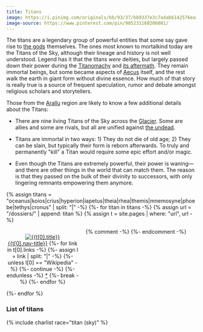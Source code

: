 ```yaml
---
title: Titans
image: https://i.pinimg.com/originals/bb/93/37/bb9337e3c7adab6142576ea18352f559.png
image-source: https://www.pinterest.com/pin/985231160206081/
---
```


The titans are a legendary group of powerful entities that some say gave rise to [the gods](eternals) themselves. The ones most known to mortalkind today are the Titans of the Sky, although their lineage and history is not well understood. Legend has it that the titans *were* deities, but largely passed down their power during the [Titanomachy](../events/titanomachy) and [its aftermath](../events/age-of-zas). They remain immortal beings, but some became aspects of [Aecus](../locales/aecus) itself, and the rest walk the earth in giant form without divine essence. How much of that story is really true is a source of frequent speculation, rumor and debate amongst religious scholars and storytellers.

Those from the [Arallu](../locales/arallu) region are likely to know a few additional details about the Titans:

* There are nine living Titans of the Sky across the [Glacier](../locales/glacier). Some are allies and some are rivals, but all are unified against [the undead](../creatures/undead).

* Titans are immortal in two ways: 1) They do not die of old age; 2) They can be slain, but typically their form is reborn afterwards. To truly and permanently "kill" a Titan would require some epic effort and/or magic.

* Even though the Titans are extremely powerful, their power is waning&mdash;and there are other things in the world that can match them. The reason is that they passed on the bulk of their divinity to successors, with only lingering remnants empowering them anymore.

{% assign titans = "oceanus|koios|crius|hyperion|iapetus|theia|rhea|themis|mnemosyne|phoebe|tethys|cronus" | split: "|" -%}
{%- for titan in titans -%}
{% assign url = "/dossiers/" | append: titan %}
{% assign t = site.pages | where: "url", url -%}
<div style="display: inline-block; max-width: 192px; padding-right: 1em; text-align: center; vertical-align: top"><p>
  <a href="{{site.baseurl}}{{t[0].url}}"><img src="{{t[0].image}}" title="{{t[0].title}}" alt="{{t[0].title}}" style="max-height: 192px" /><br />{{t[0].nav-title}}</a>
{%- for link in t[0].links -%}
  {%- assign l = link | split: "|" -%}
  {%- unless l[0] == "Wikipedia" -%} {%- continue -%} {%- endunless -%}
  <a href="{{l[1]}}">*</a>
  {%- break -%}
{%- endfor %}
</p></div>
{% comment -%} {%- endcomment -%}
{%- endfor %}

### List of titans

{% include charlist race="titan (sky)" %}
